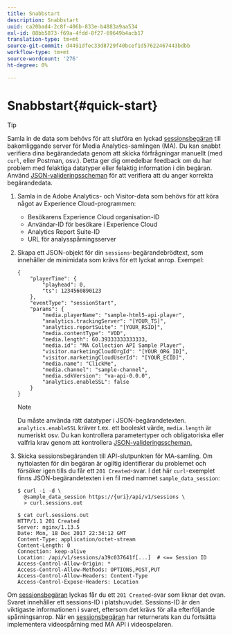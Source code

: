 ```yaml
---
title: Snabbstart
description: Snabbstart
uuid: ca20bad4-2c8f-406b-833e-b4883a9aa534
exl-id: 08bb5873-f69a-4fdd-8f27-69649b4acb17
translation-type: tm+mt
source-git-commit: d4491dfec33d8729f40bcef1d57622467443bdbb
workflow-type: tm+mt
source-wordcount: '276'
ht-degree: 0%

---
```


# Snabbstart{#quick-start}

>[!TIP]
>
>Samla in de data som behövs för att slutföra en lyckad [sessionsbegäran](/help/media-collection-api/mc-api-ref/mc-api-sessions-req.md) till bakomliggande server för Media Analytics-samlingen (MA). Du kan snabbt verifiera dina begärandedata genom att skicka förfrågningar manuellt (med `curl`, eller Postman, osv.). Detta ger dig omedelbar feedback om du har problem med felaktiga datatyper eller felaktig information i din begäran. Använd [JSON-valideringsscheman](/help/media-collection-api/mc-api-ref/mc-api-json-validation.md) för att verifiera att du anger korrekta begärandedata.

1. Samla in de Adobe Analytics- och Visitor-data som behövs för att köra något av Experience Cloud-programmen:

   * Besökarens Experience Cloud organisation-ID
   * Användar-ID för besökare i Experience Cloud
   * Analytics Report Suite-ID
   * URL för analysspårningsserver

1. Skapa ett JSON-objekt för din `sessions`-begärandebrödtext, som innehåller de minimidata som krävs för ett lyckat anrop. Exempel:

   ```
   { 
       "playerTime": { 
           "playhead": 0, 
           "ts": 1234560890123 
       }, 
       "eventType": "sessionStart", 
       "params": { 
           "media.playerName": "sample-html5-api-player", 
           "analytics.trackingServer": "[YOUR_TS]", 
           "analytics.reportSuite": "[YOUR_RSID]", 
           "media.contentType": "VOD", 
           "media.length": 60.39333333333333, 
           "media.id": "MA Collection API Sample Player", 
           "visitor.marketingCloudOrgId": "[YOUR_ORG_ID]", 
           "visitor.marketingCloudUserId": "[YOUR_ECID]",
           "media.name": "ClickMe", 
           "media.channel": "sample-channel", 
           "media.sdkVersion": "va-api-0.0.0", 
           "analytics.enableSSL": false 
       } 
   }
   ```

   >[!NOTE]
   >
   >Du måste använda rätt datatyper i JSON-begärandetexten. `analytics.enableSSL` kräver t.ex. ett booleskt värde, `media.length` är numeriskt osv. Du kan kontrollera parametertyper och obligatoriska eller valfria krav genom att kontrollera [JSON-valideringsscheman.](/help/media-collection-api/mc-api-impl/mc-api-validate-reqs.md)

1. Skicka sessionsbegäranden till API-slutpunkten för MA-samling. Om nyttolasten för din begäran är ogiltig identifierar du problemet och försöker igen tills du får ett `201 Created`-svar. I det här `curl`-exemplet finns JSON-begärandetexten i en fil med namnet `sample_data_session`:

   ```
   $ curl -i -d \ 
     @sample_data_session https://{uri}/api/v1/sessions \ 
     > curl.sessions.out 
   
   $ cat curl.sessions.out 
   HTTP/1.1 201 Created 
   Server: nginx/1.13.5 
   Date: Mon, 18 Dec 2017 22:34:12 GMT 
   Content-Type: application/octet-stream 
   Content-Length: 0 
   Connection: keep-alive 
   Location: /api/v1/sessions/a39c037641f[...]  # <== Session ID  
   Access-Control-Allow-Origin: * 
   Access-Control-Allow-Methods: OPTIONS,POST,PUT 
   Access-Control-Allow-Headers: Content-Type 
   Access-Control-Expose-Headers: Location
   ```

Om [sessionsbegäran](/help/media-collection-api/mc-api-ref/mc-api-sessions-req.md) lyckas får du ett `201 Created`-svar som liknar det ovan. Svaret innehåller ett sessions-ID i platshuvudet. Sessions-ID är den viktigaste informationen i svaret, eftersom det krävs för alla efterföljande spårningsanrop. När en [sessionsbegäran](/help/media-collection-api/mc-api-ref/mc-api-sessions-req.md) har returnerats kan du fortsätta implementera videospårning med MA API i videospelaren.
